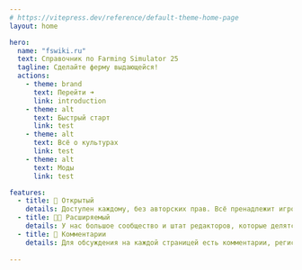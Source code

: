 ```yaml
---
# https://vitepress.dev/reference/default-theme-home-page
layout: home

hero:
  name: "fswiki.ru"
  text: Справочник по Farming Simulator 25
  tagline: Сделайте ферму выдающейся!
  actions:
    - theme: brand
      text: Перейти ➜ 
      link: introduction
    - theme: alt
      text: Быстрый старт
      link: test
    - theme: alt
      text: Всё о культурах
      link: test
    - theme: alt
      text: Моды
      link: test

features:
  - title: 📖 Открытый
    details: Доступен каждому, без авторских прав. Всё пренадлежит игрокам.
  - title: 👨‍🌾 Расширяемый
    details: У нас большое сообщество и штат редакторов, которые делятся информацией.
  - title: 💬 Комментарии
    details: Для обсуждения на каждой страницей есть комментарии, регистрация необязательна.
  
---
```

 
<style>
.VPNav .container {
    max-width: 1152px;
}

.VPHomeHero {
    background-image: linear-gradient(transparent 50px, var(--vp-c-bg)), url('/images/landing/main.jpg');
  background-repeat: no-repeat;
  background-size: cover;
  background-position: center;
  width: 100%;
    
}
.VPHomeFeatures {
    margin-top: 30px;
}
</style> 

<script setup>
import { onMounted } from 'vue'

onMounted(() => {
  const mins = new Date().getMinutes()
  const imgNumber = Math.trunc(mins / 15)
  
  const heroBlock = document.querySelector('.VPHomeHero')
  if (heroBlock) {
    heroBlock.style.backgroundImage = `linear-gradient(transparent 50px, var(--vp-c-bg)), url('/images/landing/${imgNumber}.jpg')`
  } else {
    console.error(".VPHomeHero not found, bruh :(")
  }
})
</script>